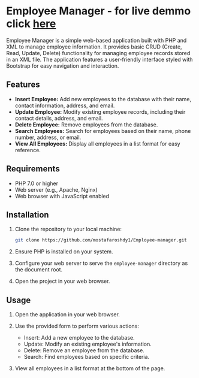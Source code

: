 # Employee Manager - for live demmo click [here](http://mostafaroshdy.great-site.net/XML-Fundamentals/index.php)

Employee Manager is a simple web-based application built with PHP and XML to manage employee information. It provides basic CRUD (Create, Read, Update, Delete) functionality for managing employee records stored in an XML file. The application features a user-friendly interface styled with Bootstrap for easy navigation and interaction.

## Features

- **Insert Employee:** Add new employees to the database with their name, contact information, address, and email.
- **Update Employee:** Modify existing employee records, including their contact details, address, and email.
- **Delete Employee:** Remove employees from the database.
- **Search Employees:** Search for employees based on their name, phone number, address, or email.
- **View All Employees:** Display all employees in a list format for easy reference.

## Requirements

- PHP 7.0 or higher
- Web server (e.g., Apache, Nginx)
- Web browser with JavaScript enabled

## Installation

1. Clone the repository to your local machine:

   ```bash
   git clone https://github.com/mostafaroshdy1/Employee-manager.git
   ```

2. Ensure PHP is installed on your system.

3. Configure your web server to serve the `employee-manager` directory as the document root.

4. Open the project in your web browser.

## Usage

1. Open the application in your web browser.

2. Use the provided form to perform various actions:
   - Insert: Add a new employee to the database.
   - Update: Modify an existing employee's information.
   - Delete: Remove an employee from the database.
   - Search: Find employees based on specific criteria.

3. View all employees in a list format at the bottom of the page.
